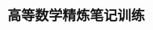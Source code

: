 # 高等数学精炼笔记训练
                                    
<!--stackedit_data:
eyJoaXN0b3J5IjpbLTQzMTE2Mjk3MCwxMDg3MDcxNjA1XX0=
-->
